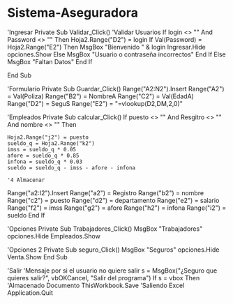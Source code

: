 # Sistema-Aseguradora
'Ingresar
Private Sub Validar_Click()
'Validar Usuarios
If login <> "" And Password <> "" Then
Hoja2.Range("D2") = login
If Val(Password) = Hoja2.Range("E2") Then
   MsgBox "Bienvenido " & login
   Ingresar.Hide
   opciones.Show
Else
    MsgBox "Usuario o contraseña incorrectos"
   End If
Else
  MsgBox "Faltan Datos"
  End If
  

End Sub

'Formulario 
Private Sub Guardar_Click()
Range("A2:N2").Insert
Range("A2") = Val(Poliza)
Range("B2") = NombreA
Range("C2") = Val(EdadA)
Range("D2") = SeguS
Range("E2") = "=vlookup(D2,DM,2,0)"

'Empleados
Private Sub calcular_Click()
If puesto <> "" And Resgitro <> "" And nombre <> "" Then

    Hoja2.Range("j2") = puesto
    sueldo_q = Hoja2.Range("k2")
    imss = sueldo_q * 0.05
    afore = sueldo_q * 0.85
    infona = sueldo_q * 0.03
    sueldo = sueldo_q - imss - afore - infona
   
    '4 Almacenar
Range("a2:I2").Insert
Range("a2") = Registro
Range("b2") = nombre
Range("c2") = puesto
Range("d2") = departamento
Range("e2") = salario
Range("f2") = imss
Range("g2") = afore
Range("h2") = infona
Range("i2") = sueldo
 End If
 
 'Opciones
Private Sub Trabajadores_Click()
MsgBox "Trabajadores"
   opciones.Hide
   Empleados.Show 
   
   'Opciones 2
   Private Sub seguro_Click()
MsgBox "Seguros"
   opciones.Hide
   Venta.Show
End Sub
 
 'Salir 
'Mensaje por si el usuario no quiere salir
s = MsgBox("¿Seguro que quieres salir?", vbOKCancel, "Salir del programa")
If s = vbox Then
'Almacenado Documento
ThisWorkbook.Save
'Saliendo Excel
Application.Quit
 
 
 
 
 
 
 
 
 
 
